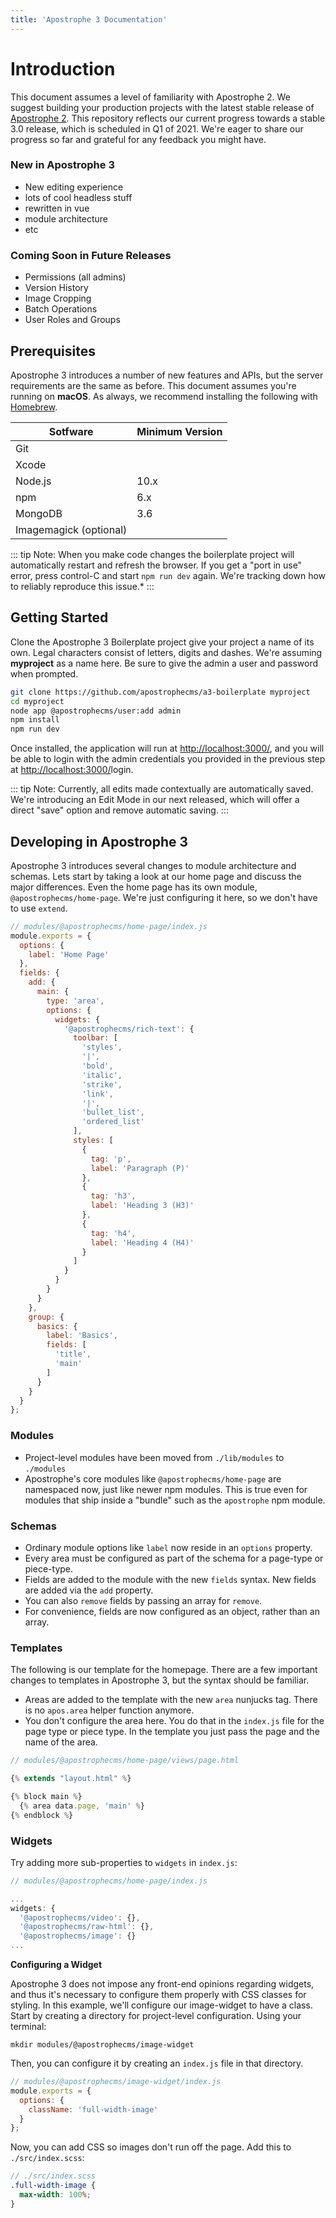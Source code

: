 ```yaml
---
title: 'Apostrophe 3 Documentation'
---
```


# Introduction

This document assumes a level of familiarity with Apostrophe 2. We suggest building your production projects with the latest stable release of [Apostrophe 2](https://github.com/apostrophecms/apostrophe). This repository reflects our current progress towards a stable 3.0 release, which is scheduled in Q1 of 2021. We're eager to share our progress so far and grateful for any feedback you might have.

### New in Apostrophe 3

- New editing experience
- lots of cool headless stuff
- rewritten in vue
- module architecture
- etc

### Coming Soon in Future Releases

- Permissions (all admins)
- Version History
- Image Cropping
- Batch Operations
- User Roles and Groups

## Prerequisites

Apostrophe 3 introduces a number of new features and APIs, but the server requirements are the same as before. This document assumes you're running on **macOS**. As always, we recommend installing the following with [Homebrew](https://brew.sh/).

| Sotfware | Minimum Version |
| ------------- | ------------- |
| Git  ||
| Xcode  ||
| Node.js | 10.x |
| npm  | 6.x  |
| MongoDB  | 3.6  |
| Imagemagick (optional)  ||

::: tip Note: 
When you make code changes the boilerplate project will automatically restart and refresh the browser. If you get a "port in use" error, press control-C and start `npm run dev` again. We're tracking down how to reliably reproduce this issue.* 
:::

## Getting Started

Clone the Apostrophe 3 Boilerplate project give your project a name of its own. Legal characters consist of letters, digits and dashes. We're assuming **myproject** as a name here. Be sure to give the admin a user and password when prompted. 

```bash
git clone https://github.com/apostrophecms/a3-boilerplate myproject
cd myproject
node app @apostrophecms/user:add admin
npm install
npm run dev
```

Once installed, the application will run at [http://localhost:3000/](http://localhost:3000/), and you will be able to login with the admin credentials you provided in the previous step at [http://localhost:3000/](http://localhost:3000/)login.

::: tip Note: 
Currently, all edits made contextually are automatically saved. We're introducing an Edit Mode in our next released, which will offer a direct "save" option and remove automatic saving.
:::

## Developing in Apostrophe 3

Apostrophe 3 introduces several changes to module architecture and schemas. Lets start by taking a look at our home page and discuss the major differences. Even the home page has its own module, `@apostrophecms/home-page`. We're just configuring it here, so we don't have to use `extend`.

```js
// modules/@apostrophecms/home-page/index.js
module.exports = {
  options: {
    label: 'Home Page'
  },
  fields: {
    add: {
      main: {
        type: 'area',
        options: {
          widgets: {
            '@apostrophecms/rich-text': {
              toolbar: [
                'styles',
                '|',
                'bold',
                'italic',
                'strike',
                'link',
                '|',
                'bullet_list',
                'ordered_list'
              ],
              styles: [
                {
                  tag: 'p',
                  label: 'Paragraph (P)'
                },
                {
                  tag: 'h3',
                  label: 'Heading 3 (H3)'
                },
                {
                  tag: 'h4',
                  label: 'Heading 4 (H4)'
                }
              ]
            }
          }
        }
      }
    },
    group: {
      basics: {
        label: 'Basics',
        fields: [
          'title',
          'main'
        ]
      }
    }
  }
};
```

### Modules
- Project-level modules have been moved from `./lib/modules` to  `./modules`
- Apostrophe's core modules like `@apostrophecms/home-page` are namespaced now, just like newer npm modules. This is true even for modules that ship inside a "bundle" such as the `apostrophe` npm module.

### Schemas

- Ordinary module options like `label` now reside in an `options` property.
- Every area must be configured as part of the schema for a page-type or piece-type.
- Fields are added to the module with the new `fields` syntax. New fields are added via the `add` property.
- You can also `remove` fields by passing an array for `remove`.
- For convenience, fields are now configured as an object, rather than an array.

### Templates

The following is our template for the homepage. There are a few important changes to templates in Apostrophe 3, but the syntax should be familiar.

- Areas are added to the template with the new `area` nunjucks tag. There is no `apos.area` helper function anymore.
- You don't configure the area here. You do that in the `index.js` file for the page type or piece type. In the template you just pass the page and the name of the area.

```js
// modules/@apostrophecms/home-page/views/page.html

{% extends "layout.html" %}

{% block main %}
  {% area data.page, 'main' %}
{% endblock %}
```

### Widgets

Try adding more sub-properties to `widgets` in `index.js`:

```js
// modules/@apostrophecms/home-page/index.js

...
widgets: {
  '@apostrophecms/video': {},
  '@apostrophecms/raw-html': {},
  '@apostrophecms/image': {}
...
```

**Configuring a Widget**

Apostrophe 3 does not impose any front-end opinions regarding widgets, and thus it's necessary to configure them properly with CSS classes for styling. In this example, we'll configure our image-widget to have a class. Start by creating a directory for project-level configuration. Using your terminal:

```
mkdir modules/@apostrophecms/image-widget
```

Then, you can configure it by creating an `index.js` file in that directory.

```js
// modules/@apostrophecms/image-widget/index.js
module.exports = {
  options: {
    className: 'full-width-image'
  }
};
```

Now, you can add CSS so images don't run off the page. Add this to `./src/index.scss`:

```scss
// ./src/index.scss
.full-width-image { 
  max-width: 100%; 
}
```